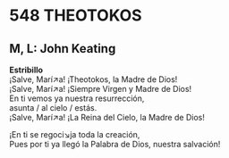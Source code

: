 # 548 THEOTOKOS

## M, L: John Keating 

**Estribillo**  
¡Salve, Marí↗a! ¡Theotokos, la Madre de Dios!  
¡Salve, Marí↗a! ¡Siempre Virgen y Madre de Dios!  
En ti vemos ya nuestra resurrección,  
asunta / al cielo / estás.  
¡Salve, Marí↗a! ¡La Reina del Cielo, la Madre de Dios!  

¡En ti se regoci↘ja toda la creación,  
Pues por ti ya llegó la Palabra de Dios, nuestra salvación!  

